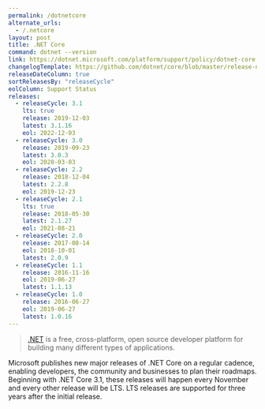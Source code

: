 ```yaml
---
permalink: /dotnetcore
alternate_urls:
  - /.netcore
layout: post
title: .NET Core
command: dotnet --version
link: https://dotnet.microsoft.com/platform/support/policy/dotnet-core
changelogTemplate: https://github.com/dotnet/core/blob/master/release-notes/__RELEASE_CYCLE__/__LATEST__/__LATEST__.md
releaseDateColumn: true
sortReleasesBy: "releaseCycle"
eolColumn: Support Status
releases:
  - releaseCycle: 3.1
    lts: true
    release: 2019-12-03
    latest: 3.1.16
    eol: 2022-12-03
  - releaseCycle: 3.0
    release: 2019-09-23
    latest: 3.0.3
    eol: 2020-03-03
  - releaseCycle: 2.2
    release: 2018-12-04
    latest: 2.2.8
    eol: 2019-12-23
  - releaseCycle: 2.1
    lts: true
    release: 2018-05-30
    latest: 2.1.27
    eol: 2021-08-21
  - releaseCycle: 2.0
    release: 2017-08-14
    eol: 2018-10-01
    latest: 2.0.9
  - releaseCycle: 1.1
    release: 2016-11-16
    eol: 2019-06-27
    latest: 1.1.13
  - releaseCycle: 1.0
    release: 2016-06-27
    eol: 2019-06-27
    latest: 1.0.16
---
```


> [.NET](https://dotnet.microsoft.com/) is a free, cross-platform, open source developer platform for building many different types of applications.

Microsoft publishes new major releases of .NET Core on a regular cadence, enabling developers, the community and businesses to plan their roadmaps. Beginning with .NET Core 3.1, these releases will happen every November and every other release will be LTS. LTS releases are supported for three years after the initial release.
